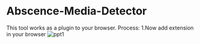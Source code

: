 # Abscence-Media-Detector
This tool works as a plugin to your browser.
Process:
1.Now add extension in your browser
![ppt1](https://user-images.githubusercontent.com/98457712/232271329-83e07b3c-6b75-4ef8-85da-e0c489c24714.png)

